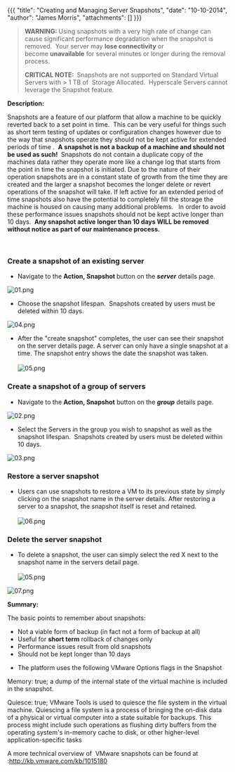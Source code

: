 {{{
  "title": "Creating and Managing Server Snapshots",
  "date": "10-10-2014",
  "author": "James Morris",
  "attachments": []
}}}

<blockquote>
  <p><strong>WARNING: </strong>Using snapshots with a very high rate of change can cause significant performance degradation when the snapshot is removed. &nbsp;Your server may <strong>lose connectivity</strong> or become&nbsp;<strong>unavailable</strong>&nbsp;for
    several minutes or longer during the removal process.</p>
  <p><strong>CRITICAL NOTE: &nbsp;</strong>Snapshots are not supported on Standard Virtual Servers with &gt; 1 TB of &nbsp;Storage Allocated. &nbsp;Hyperscale Servers cannot leverage the Snapshot feature.</p>
</blockquote>
<p><strong>Description:</strong>
</p>
<p>Snapshots are a feature of our platform that allow a machine to be quickly reverted back to a set point in time.&nbsp; This can be very useful for things such as short term testing of updates or configuration changes however due to the way that snapshots
  operate they should not be kept active for&nbsp;extended periods of time .&nbsp; <strong>A snapshot is not a backup of a machine and should not be used as such! </strong>&nbsp;Snapshots do not contain a duplicate copy of the machines data rather they
  operate more like a change log that starts from the point in time the snapshot is initiated. Due to the nature of their operation snapshots are in a constant state of growth from the time they are created and the larger a snapshot becomes the longer
  delete or revert operations of the snapshot will take. If left active for an extended period of time snapshots also have the potential to completely fill the storage the machine is housed on causing many additional problems. &nbsp;&nbsp;In order to
  avoid these performance issues snapshots should not be kept active longer than 10 days.&nbsp; <strong>Any snapshot active longer than 10 days WILL be removed without notice as part of our maintenance process.</strong>
</p>
<p>&nbsp;</p>
<h3><strong>Create a snapshot of an existing server</strong></h3>
<ul>
  <li>Navigate to the <strong>Action,&nbsp;Snapshot&nbsp;</strong>button on the <em><strong>server</strong> </em>details page.</li>
</ul>
<p><img src="https://t3n.zendesk.com/attachments/token/ZJx3GGo5j1JeXm4D5n8MDOG19/?name=01.png" alt="01.png" />
</p>
<ul>
  <li>Choose the snapshot lifespan. &nbsp;Snapshots created by users must be deleted within 10 days.&nbsp;</li>
</ul>
<p><img src="https://t3n.zendesk.com/attachments/token/6bOKYYtwxXG67w5HJyFO74b58/?name=04.png" alt="04.png" />
</p>
<ul>
  <li>After the "create snapshot" completes, the user can see their snapshot on the server details page. A server can only have a single snapshot at a time. The snapshot entry shows the date the snapshot was taken.
    <br />
    <br /><img src="https://t3n.zendesk.com/attachments/token/rcbnc8XqY0MG20Jb1rbKMMw2t/?name=05.png" alt="05.png" />
  </li>
</ul>
<h3><strong>Create a snapshot of a group of servers</strong></h3>
<ul>
  <li>Navigate to the <strong>Action, Snapshot</strong> button on the <em><strong>group</strong> </em>details page.</li>
</ul>
<p><img src="https://t3n.zendesk.com/attachments/token/KDZEl7r90Mu3sqfsj60dquYnI/?name=02.png" alt="02.png" />
</p>
<ul>
  <li>Select the Servers in the group you wish to snapshot as well as the snapshot lifespan. &nbsp;Snapshots created by users must be deleted within 10 days.&nbsp;</li>
</ul>
<p><img src="https://t3n.zendesk.com/attachments/token/AIjiHWMUKlR9hVFgzka2mQvHQ/?name=03.png" alt="03.png" />
</p>
<div></div>
<div></div>
<h3><strong>Restore a server snapshot</strong></h3>
<ul>
  <li>Users can use snapshots to restore a VM to its previous state by simply clicking on the snapshot name in the server details. After restoring a server to a snapshot, the snapshot itself is reset and retained.
    <br />
    <br /><img src="https://t3n.zendesk.com/attachments/token/Si850ucLK2mH6O0mL7H5CefNa/?name=06.png" alt="06.png" />
  </li>
</ul>
<h3><strong>Delete the server snapshot</strong></h3>
<ul>
  <li>To delete a snapshot, the user can simply select the red X next to the snapshot name in the servers detail page.
    <br />
    <br /><img src="https://t3n.zendesk.com/attachments/token/RtT0EwpLVGxQEPvgE0qARvArg/?name=05.png" alt="05.png" />
  </li>
</ul>
<p><img src="https://t3n.zendesk.com/attachments/token/c9qennb1fKOlVxunq9yi2BaAO/?name=07.png" alt="07.png" />
</p>
<p><strong>Summary:</strong>
</p>
<p>The basic points to remember about snapshots:</p>
<ul>
  <li>Not a viable form of backup (in fact not a form of backup at all)</li>
  <li>Useful for <strong>short term</strong> rollback of changes only</li>
  <li>Performance issues result from old snapshots</li>
  <li>Should not be kept longer than 10 days</li>
  <li>
    <p>The platform uses the following VMware Options flags in the Snapshot</p>
  </li>
</ul>
<p>Memory: true; a dump of the internal state of the virtual machine is included in the snapshot.&nbsp;</p>
<p>Quiesce: true; VMware Tools is used to quiesce the file system in the virtual machine. Quiescing a file system is a process of bringing the on-disk data of a physical or virtual computer into a state suitable for backups. This process might include such
  operations as flushing dirty buffers from the operating system's in-memory cache to disk, or other higher-level application-specific tasks</p>
<div>
  <p>A more technical overview of &nbsp;VMware snapshots can be found at :<a href="http://kb.vmware.com/kb/1015180">http://kb.vmware.com/kb/1015180</a>
  </p>
</div>